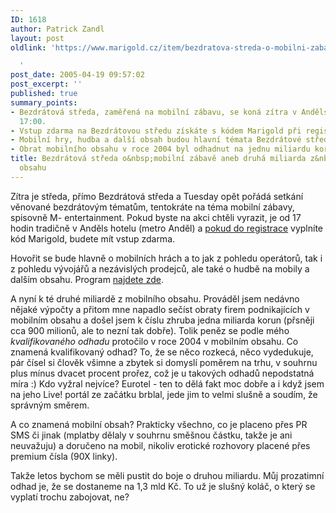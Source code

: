```yaml
---
ID: 1618
author: Patrick Zandl
layout: post
oldlink: 'https://www.marigold.cz/item/bezdratova-streda-o-mobilni-zabave-aneb-druha-miliarda-z-mobilniho-obsahu

  '
post_date: 2005-04-19 09:57:02
post_excerpt: ''
published: true
summary_points:
- Bezdrátová středa, zaměřená na mobilní zábavu, se koná zítra v Anděls hotelu od
  17:00.
- Vstup zdarma na Bezdrátovou středu získáte s kódem Marigold při registraci.
- Mobilní hry, hudba a další obsah budou hlavní témata Bezdrátové středy.
- Obrat mobilního obsahu v roce 2004 byl odhadnut na jednu miliardu korun.
title: Bezdrátová středa o&nbsp;mobilní zábavě aneb druhá miliarda z&nbsp;mobilního
  obsahu
---
```


<p>Zítra je středa, přímo Bezdrátová středa a Tuesday opět pořádá setkání věnované bezdrátovým tématům, tentokráte na téma mobilní zábavy, spisovně M- entertainment. Pokud byste na akci chtěli vyrazit, je od 17 hodin tradičně v Anděls hotelu (metro Anděl) a <a href="http://www.tuesday.cz/detailAkce.aspx?id=222">pokud do registrace</a> vyplníte kód Marigold, budete mít vstup zdarma. </p>

<p>Hovořit se bude hlavně o mobilních hrách a to jak z pohledu operátorů, tak i z pohledu vývojářů a nezávislých prodejců, ale také o hudbě na mobily a dalším obsahu. Program <a href="http://www.tuesday.cz/programAkce.aspx?id=222">najdete zde</a>. </p>

<p>A nyní k té druhé miliardě z mobilního obsahu. Prováděl jsem nedávno nějaké výpočty a přitom mne napadlo sečíst obraty firem podnikajících v mobilním obsahu a došel jsem k číslu zhruba jedna miliarda korun (přsněji cca 900 milionů, ale to nezní tak dobře). Tolik peněz se podle mého <i>kvalifikovaného odhadu</i> protočilo v roce 2004 v mobilním obsahu. Co znamená kvalifikovaný odhad? To, že se něco rozkecá, něco vydedukuje, pár čísel si člověk všimne a zbytek si domyslí poměrem na trhu, v souhrnu plus mínus dvacet procent prořez, což je u takových odhadů nepodstatná míra :) Kdo vyžral nejvíce? Eurotel - ten to dělá fakt moc dobře a i když jsem na jeho Live! portál ze začátku brblal, jede jim to velmi slušně a soudím, že správným směrem. </p>

<p>A co znamená mobilní obsah? Prakticky všechno, co je placeno přes PR SMS či jinak (mplatby dělaly v souhrnu směšnou částku, takže je ani neuvažuju) a doručeno na mobil, nikoliv erotické rozhovory placené přes premium čísla (90X linky). </p>

<p>Takže letos bychom se měli pustit do boje o druhou miliardu. Můj prozatimní odhad je, že se dostaneme na 1,3 mld Kč. To už je slušný koláč, o který se vyplatí trochu zabojovat, ne?
</p>
